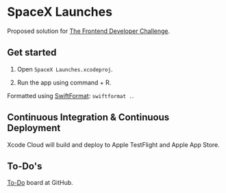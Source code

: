 # SpaceX Launches

Proposed solution for [The Frontend Developer Challenge](https://github.com/knutvalen/coding-challenge-frontend).

## Get started

1. Open `SpaceX Launches.xcodeproj`.

2. Run the app using command + R.

Formatted using [SwiftFormat](https://github.com/nicklockwood/SwiftFormat): `swiftformat .`.

## Continuous Integration & Continuous Deployment

Xcode Cloud will build and deploy to Apple TestFlight and Apple App Store.  

## To-Do's

[To-Do](https://github.com/users/knutvalen/projects/2) board at GitHub. 
